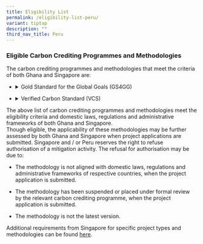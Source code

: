 ```yaml
---
title: Eligibility List
permalink: /eligibility-list-peru/
variant: tiptap
description: ""
third_nav_title: Peru
---
```

<h3>Eligible Carbon Crediting Programmes and&nbsp;Methodologies</h3>
<p></p>
<p>The carbon crediting programmes and methodologies that meet the criteria
of both Ghana and Singapore are:</p>
<ul data-tight="true" class="tight">
<li>
<p></p>
<div data-type="detailGroup" class="isomer-accordion-group isomer-accordion isomer-accordion-white">
<details class="isomer-details">
<summary>Gold Standard for the Global Goals (GS4GG)</summary>
<div data-type="detailsContent" class="isomer-details-content">
<ol data-tight="true" class="tight">
<li>
<p>Reduced Emissions from Cooking and Heating – Technologies and Practices
to Displace Decentralized Thermal Energy Consumption v4.0 (TPDDTEC)</p>
</li>
<li>
<p>Methodology For Animal Manure Management and Biogas Use for Thermal Energy
Generation&nbsp;v1.1</p>
</li>
<li>
<p>Methane Emission Reduction by adjusted Water management practice in rice
cultivation&nbsp;v1.0</p>
</li>
</ol>
</div>
</details>
</div>
</li>
<li>
<p></p>
<div data-type="detailGroup" class="isomer-accordion-group isomer-accordion isomer-accordion-white">
<details class="isomer-details">
<summary>Verified Carbon Standard (VCS)</summary>
<div data-type="detailsContent" class="isomer-details-content">
<p></p>
<table style="minWidth: 25px">
<colgroup>
<col>
</colgroup>
<tbody>
<tr>
<td rowspan="1" colspan="1">
<ol start="4" data-tight="true" class="tight">
<li>
<p>VM0016 Recovery and Destruction of Ozone-Depleting Substances (ODS) from
Products, v1.1</p>
</li>
<li>
<p>VMR0008 Revision to AMS-III.A.: Recovery and Recycling of Materials from
E-waste v1.0</p>
</li>
<li>
<p>VM0047 Afforestation, Reforestation, and Revegetation, v1.1</p>
</li>
<li>
<p>VM0048 Reducing Emissions from Deforestation and Forest Degradation, v1.0</p>
</li>
</ol>
<p></p>
<p>Where any VCS methodology is used, the project participant will be required
to demonstrate the Sustainable Development contributions or co-benefits
of the relevant mitigation activity by submitting to the Joint Committee
its verification report under the Climate, Community and Biodiversity Standards
(CCB Standards), the Sustainable Development Verified Impact Standard (SD
VISta) or another standard recognised by VCS for such purpose.</p>
</td>
</tr>
</tbody>
</table>
</div>
</details>
</div>
</li>
</ul>
<p>The above list of carbon crediting programmes and methodologies meet the
eligibility criteria and domestic laws, regulations and administrative
frameworks of both Ghana and Singapore.&nbsp;
<br>Though eligible, the applicability of these methodologies may be further
assessed by both Ghana and Singapore when project applications are submitted.
Singapore and / or Peru reserves the right to refuse authorisation of a
mitigation activity. The refusal for authorisation may be due to:&nbsp;</p>
<ul data-tight="true" class="tight">
<li>
<p>The methodology is not aligned with domestic laws, regulations and administrative
frameworks of respective countries, when the project application is submitted.&nbsp;</p>
</li>
<li>
<p>The methodology has been suspended or placed under formal review by the
relevant carbon crediting programme, when the project application is submitted.&nbsp;</p>
</li>
<li>
<p>The methodology is not the latest version.&nbsp;</p>
<p></p>
</li>
</ul>
<p>Additional requirements from Singapore for specific project types&nbsp;and
methodologies can be found <a href="https://carbonmarkets-cooperation.gov.sg/additional-environmental-integrity-safeguards/" rel="noopener noreferrer nofollow" target="_blank"><u>here</u></a>.</p>